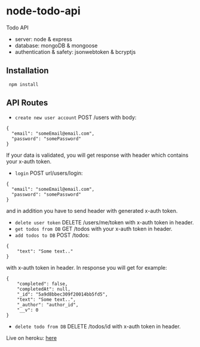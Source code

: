 # node-todo-api

Todo API 

- server: node & express
- database: mongoDB & mongoose
- authentication & safety: jsonwebtoken & bcryptjs

## Installation

```
 npm install
```

## API Routes

- `create new user account` POST /users with body:
``` 
{
  "email": "someEmail@email.com",
  "password": "somePassword"
}
```
If your data is validated, you will get response with header which contains your x-auth token.

- `login` POST url/users/login:
``` 
{
  "email": "someEmail@email.com",
  "password": "somePassword"
}
```
and in addition you have to send header with generated x-auth token.
- `delete user token` DELETE /users/me/token with x-auth token in header.
- `get todos from DB` GET /todos with your x-auth token in header.
- `add todos to DB` POST /todos:
```
{
	"text": "Some text.."
}
```
with x-auth token in header.
In response you will get for example:
```
{
    "completed": false,
    "completedAt": null,
    "_id": "5a9d8bbec309f20014bb5fd5",
    "text": "Some text..",
    "_author": "author_id",
    "__v": 0
}
```
- `delete todo from DB` DELETE /todos/id with x-auth token in header.


Live on heroku: [here](https://quiet-hamlet-79243.herokuapp.com/)


